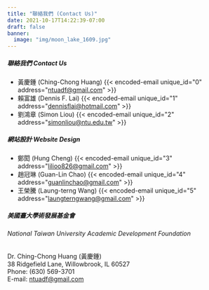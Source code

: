 ```yaml
---
title: "聯絡我們 (Contact Us)"
date: 2021-10-17T14:22:39-07:00
draft: false
banner:
  image: "img/moon_lake_1609.jpg"
---
```

##### 聯絡我們 Contact Us
- 黃慶鍾 (Ching-Chong Huang) {{< encoded-email unique_id="0" address="ntuadf@gmail.com" >}}
- 賴富雄 (Dennis F. Lai) {{< encoded-email unique_id="1" address="dennisflai@hotmail.com" >}}
- 劉鴻章 (Simon Liou) {{< encoded-email unique_id="2" address="simonliou@ntu.edu.tw" >}}

##### 網站設計 Website Design
- 鄭閎 (Hung Cheng) {{< encoded-email unique_id="3" address="lilioo826@gmail.com" >}}
- 趙冠琳 (Guan-Lin Chao) {{< encoded-email unique_id="4" address="guanlinchao@gmail.com" >}}
- 王榮騰 (Laung-terng Wang) {{< encoded-email unique_id="5" address="laungterngwang@gmail.com" >}}
  
##### 美國臺大學術發展基金會
###### National Taiwan University Academic Development Foundation
Dr. Ching-Chong Huang (黃慶鍾)  
38 Ridgefield Lane, Willowbrook, IL 60527  
Phone: (630) 569-3701  
E-mail: ntuadf@gmail.com
